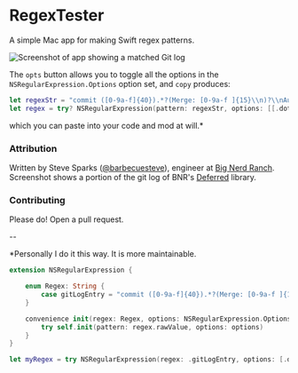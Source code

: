 # RegexTester
A simple Mac app for making Swift regex patterns.

![Screenshot of app showing a matched Git log](regextester.gif)

The `opts` button allows you to toggle all the options in the `NSRegularExpression.Options` option set, and `copy` produces:

```swift
let regexStr = "commit ([0-9a-f]{40}).*?(Merge: [0-9a-f ]{15}\\n)?\\nAuthor: (.*?)\\nDate:   (.*?)\\n(.*?\\n\\n)"
let regex = try? NSRegularExpression(pattern: regexStr, options: [[.dotMatchesLineSeparators]])
```

which you can paste into your code and mod at will.*

### Attribution

Written by Steve Sparks ([@barbecuesteve](http://www.barbecuesteve.com/)), 
engineer at [Big Nerd Ranch](https://www.bignerdranch.com/). Screenshot shows a portion of the git log of BNR's [Deferred](https://github.com/bignerdranch/Deferred) library.

### Contributing

Please do! Open a pull request.

--

*Personally I do it this way. It is more maintainable.

```swift
extension NSRegularExpression {

    enum Regex: String {
        case gitLogEntry = "commit ([0-9a-f]{40}).*?(Merge: [0-9a-f ]{15}\n)?\nAuthor: (.*?)\nDate: (.*?)\n\n(.*?)\n\n"
    }

    convenience init(regex: Regex, options: NSRegularExpression.Options) throws {
        try self.init(pattern: regex.rawValue, options: options)
    }
}

let myRegex = try NSRegularExpression(regex: .gitLogEntry, options: [.dotMatchesLineSeparators])
```
